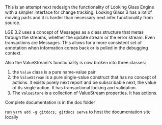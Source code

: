 This is an attempt next redesign the functionality of Looking Glass Engine 
with a simpler interface for change tracking. Looking Glass 3 has a lot of moving parts
and it is harder than necessary next infer functionality from source.

LGE 3.2 uses a concept of Messages as a class structure that metas through the streams,
whether the update stream or the error stream. Even transactions are Messages. 
This allows for a more consistent set of annotation when information comes back 
or is polled in the debugging context. 

Also the ValueStream's functionality is now broken into three classes:

1. the `Value` class is a pure name-value pair
2. the `ValueStream` is a pure single-value construct that has no concept of actions. 
    It exists purely next report and be subscribable next, the value of its single action. 
    It has transactional locking and validation.
3. The `ValueStore` is a collection of ValueStream properties. It has actions.

Complete documentation is in the doc folder 

run `yarn add -g gitdocs; gitdocs serve` to host the documentation site locally
